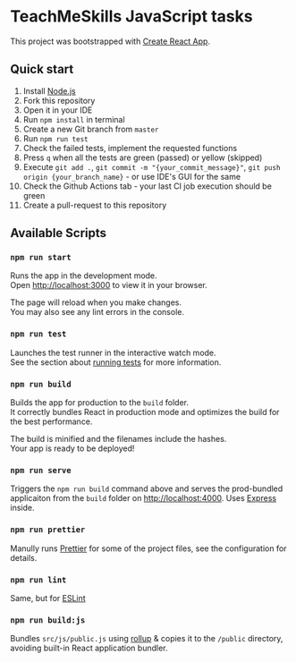 # TeachMeSkills JavaScript tasks

This project was bootstrapped with [Create React App](https://github.com/facebook/create-react-app).

## Quick start
1. Install [Node.js](https://nodejs.org/en/download/)
2. Fork this repository
3. Open it in your IDE
4. Run `npm install` in terminal
5. Create a new Git branch from `master`
6. Run `npm run test`
7. Check the failed tests, implement the requested functions
8. Press `q` when all the tests are green (passed) or yellow (skipped)
9. Execute `git add .`, `git commit -m "{your_commit_message}"`, `git push origin {your_branch_name}` - or use IDE's GUI for the same
10. Check the Github Actions tab - your last CI job execution should be green
11. Create a pull-request to this repository


## Available Scripts

### `npm run start`

Runs the app in the development mode.\
Open [http://localhost:3000](http://localhost:3000) to view it in your browser.

The page will reload when you make changes.\
You may also see any lint errors in the console.

### `npm run test`

Launches the test runner in the interactive watch mode.\
See the section about [running tests](https://facebook.github.io/create-react-app/docs/running-tests) for more information.

### `npm run build`

Builds the app for production to the `build` folder.\
It correctly bundles React in production mode and optimizes the build for the best performance.

The build is minified and the filenames include the hashes.\
Your app is ready to be deployed!

### `npm run serve`

Triggers the `npm run build` command above and serves the prod-bundled applicaiton from the `build` folder on [http://localhost:4000](http://localhost:4000). Uses [Express](https://expressjs.com/) inside.

### `npm run prettier`

Manully runs [Prettier](https://prettier.io/) for some of the project files, see the configuration for details.

### `npm run lint`

Same, but for [ESLint](https://eslint.org/)

### `npm run build:js`

Bundles `src/js/public.js` using [rollup](https://rollupjs.org/) & copies it to the `/public` directory, avoiding built-in React application bundler.
